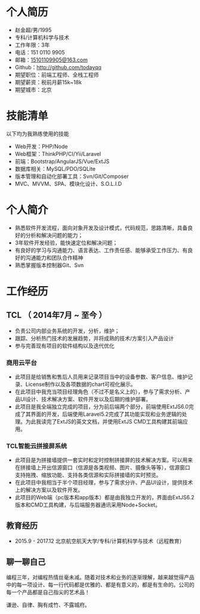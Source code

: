 # 个人简历

 - 赵金超/男/1995
 - 专科/计算机科学与技术 
 - 工作年限：3年
 - 电话：151 0110 9905
 - 邮箱：15101109905@163.com
 - Github：http://github.com/todayqq
 - 期望职位：前端工程师、全栈工程师
 - 期望薪资：税前月薪15k~18k
 - 期望城市：北京
 
# 技能清单

以下均为我熟练使用的技能

- Web开发：PHP/Node
- Web框架：ThinkPHP/CI/Yii/Laravel
- 前端：Bootstrap/AngularJS/Vue/ExtJS
- 数据库相关：MySQL/PDO/SQLite
- 版本管理和自动化部署工具：Svn/Git/Composer
- MVC、MVVM、SPA、模块化设计、S.O.L.I.D

# 个人简介

- 熟悉软件开发流程，面向对象开发及设计模式，代码规范，思路清晰，具备良好的分析和解决问题的能力；
- 3年软件开发经验，能快速定位和解决问题；
- 有良好的学习与沟通能力、语言表达、工作责任感、能够承受工作压力、有良好的沟通能力和团队合作精神
- 熟悉掌握版本控制器Git、Svn


# 工作经历

## TCL （ 2014年7月 ~ 至今 ）
- 负责公司内部业务系统的开发，分析，维护；
- 跟踪、分析热门技术的发展趋势，并将成熟的技术/方案引入产品设计
- 参与完善现有项目的软件结构以及迭代优化


### 商用云平台
- 此项目是给销售和售后人员用来记录项目当中的设备参数、客户信息、维护记录、License制作以及各项数据的chart可视化展示。
- 在此项目中我充当项目经理角色（不过不是名义上的），参与了需求分析、产品UI设计、技术解决方案、软件开发以及后期的维护部署。
- 此项目是我全端独立完成的项目，分为前后端两个部分，前端使用ExtJS6.0完成了其界面的开发，后端使用Laravel5.2完成了其功能实现和业务逻辑的处理。为此我读完了ExtJS的英文文档，并使用ExtJS CMD工具构建其前端应用。 

### TCL智能云拼接屏系统
- 此项目是为拼接墙提供一套实时和定时控制拼接屏的技术解决方案。可以用来在拼接墙上开出信源窗口（信源是各类视频、图片、摄像头等等），信源窗口支持拖拽、缩放功能、支持各类信源和实际拼接墙的实时预览。
- 在此项目中我相当于半个项目经理，参与了需求分许、产品UI设计，提供技术上的解决方案以及软件开发。
- 此项目的Web端（pc版本和app版本）都是由我独立开发的，界面由ExtJS6.2版本和CMD工具构建，与后端服务器通讯采用Node+Socket。


## 教育经历
- 2015.9 - 2017.12 北京航空航天大学/专科/计算机科学与技术（远程教育）


## 聊一聊自己
编程三年，对编程热情丝毫未减。随着对技术和业务的逐渐理解，越来越觉得产品中的每一项设计、每一行代码都是优雅的、都是有意义的，都是有生命的。公司的每一个产品都是自己指尖的艺术品！

谦逊、自律、胸有成竹、不露城府。